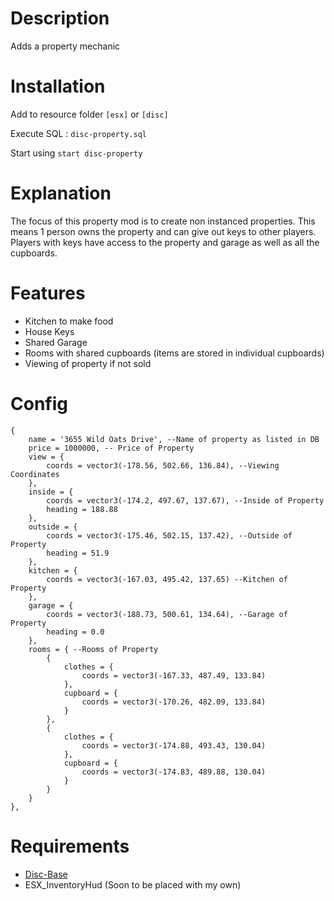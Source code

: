 # Description

Adds a property mechanic

# Installation
Add to resource folder `[esx]` or `[disc]`

Execute SQL : `disc-property.sql`

Start using `start disc-property`

# Explanation

The focus of this property mod is to create non instanced properties. This means 1 person owns the property and
can give out keys to other players. Players with keys have access to the property and garage as well as all the cupboards.

# Features

- Kitchen to make food
- House Keys
- Shared Garage
- Rooms with shared cupboards (items are stored in individual cupboards)
- Viewing of property if not sold

# Config
```
{
    name = '3655 Wild Oats Drive', --Name of property as listed in DB
    price = 1000000, -- Price of Property
    view = {
        coords = vector3(-178.56, 502.66, 136.84), --Viewing Coordinates
    },
    inside = {
        coords = vector3(-174.2, 497.67, 137.67), --Inside of Property
        heading = 188.88
    },
    outside = {
        coords = vector3(-175.46, 502.15, 137.42), --Outside of Property
        heading = 51.9
    },
    kitchen = {
        coords = vector3(-167.03, 495.42, 137.65) --Kitchen of Property
    },
    garage = {
        coords = vector3(-188.73, 500.61, 134.64), --Garage of Property
        heading = 0.0
    },
    rooms = { --Rooms of Property
        {
            clothes = {
                coords = vector3(-167.33, 487.49, 133.84)
            },
            cupboard = {
                coords = vector3(-170.26, 482.09, 133.84)
            }
        },
        {
            clothes = {
                coords = vector3(-174.88, 493.43, 130.04)
            },
            cupboard = {
                coords = vector3(-174.83, 489.88, 130.04)
            }
        }
    }
},
```

# Requirements

- [Disc-Base](https://github.com/DiscworldZA/gta-resources/tree/master/disc-base)
- ESX_InventoryHud (Soon to be placed with my own)
